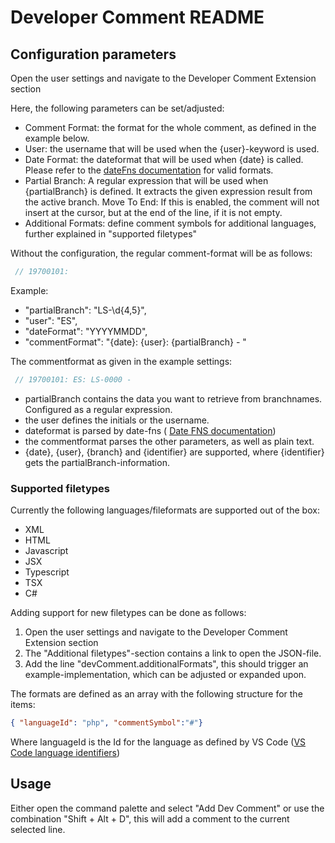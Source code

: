 # Developer Comment README

## Configuration parameters

Open the user settings and navigate to the Developer Comment Extension section

Here, the following parameters can be set/adjusted:

- Comment Format: the format for the whole comment, as defined in the example below.
- User: the username that will be used when the {user}-keyword is used.
- Date Format: the dateformat that will be used when {date} is called. Please refer to the [dateFns documentation](https://date-fns.org/v2.1.0/docs/format) for valid formats.
- Partial Branch: A regular expression that will be used when {partialBranch} is defined. It extracts the given expression result from the active branch.
Move To End: If this is enabled, the comment will not insert at the cursor, but at the end of the line, if it is not empty.
- Additional Formats: define comment symbols for additional languages, further explained in "supported filetypes"

Without the configuration, the regular comment-format will be as follows:

```csharp
 // 19700101:
 ```

Example:

- "partialBranch": "LS-\\d{4,5}",
- "user": "ES",
- "dateFormat": "YYYYMMDD",
- "commentFormat": "{date}: {user}: {partialBranch} - "

The commentformat as given in the example settings:

```csharp
 // 19700101: ES: LS-0000 -
```

- partialBranch contains the data you want to retrieve from branchnames. Configured as a regular expression.
- the user defines the initials or the username.
- dateformat is parsed by date-fns ( [Date FNS documentation](https://date-fns.org/docs/Getting-Started))
- the commentformat parses the other parameters, as well as plain text.
- {date}, {user}, {branch} and {identifier} are supported, where {identifier} gets the partialBranch-information.

### Supported filetypes

Currently the following languages/fileformats are supported out of the box:

- XML
- HTML
- Javascript
- JSX
- Typescript
- TSX
- C#

Adding support for new filetypes can be done as follows:

1. Open the user settings and navigate to the Developer Comment Extension section
1. The "Additional filetypes"-section contains a link to open the JSON-file.
1. Add the line "devComment.additionalFormats", this should trigger an example-implementation, which can be adjusted or expanded upon.

The formats are defined as an array with the following structure for the items:

```json
{ "languageId": "php", "commentSymbol":"#"}
```

Where languageId is the Id for the language as defined by VS Code ([VS Code language identifiers](https://code.visualstudio.com/docs/languages/identifiers))

## Usage

Either open the command palette and select "Add Dev Comment" or use the combination "Shift + Alt + D", this will add a comment to the current selected line.
